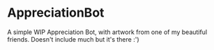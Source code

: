# AppreciationBot
A simple WIP Appreciation Bot, with artwork from one of my beautiful friends. Doesn't include much but it's there :')
